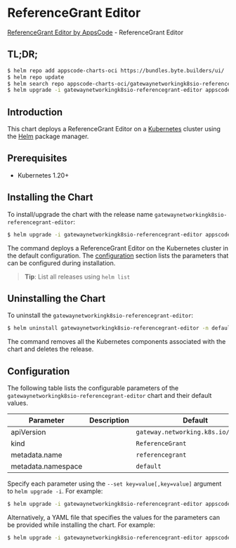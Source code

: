 # ReferenceGrant Editor

[ReferenceGrant Editor by AppsCode](https://appscode.com) - ReferenceGrant Editor

## TL;DR;

```bash
$ helm repo add appscode-charts-oci https://bundles.byte.builders/ui/
$ helm repo update
$ helm search repo appscode-charts-oci/gatewaynetworkingk8sio-referencegrant-editor --version=v0.5.0
$ helm upgrade -i gatewaynetworkingk8sio-referencegrant-editor appscode-charts-oci/gatewaynetworkingk8sio-referencegrant-editor -n default --create-namespace --version=v0.5.0
```

## Introduction

This chart deploys a ReferenceGrant Editor on a [Kubernetes](http://kubernetes.io) cluster using the [Helm](https://helm.sh) package manager.

## Prerequisites

- Kubernetes 1.20+

## Installing the Chart

To install/upgrade the chart with the release name `gatewaynetworkingk8sio-referencegrant-editor`:

```bash
$ helm upgrade -i gatewaynetworkingk8sio-referencegrant-editor appscode-charts-oci/gatewaynetworkingk8sio-referencegrant-editor -n default --create-namespace --version=v0.5.0
```

The command deploys a ReferenceGrant Editor on the Kubernetes cluster in the default configuration. The [configuration](#configuration) section lists the parameters that can be configured during installation.

> **Tip**: List all releases using `helm list`

## Uninstalling the Chart

To uninstall the `gatewaynetworkingk8sio-referencegrant-editor`:

```bash
$ helm uninstall gatewaynetworkingk8sio-referencegrant-editor -n default
```

The command removes all the Kubernetes components associated with the chart and deletes the release.

## Configuration

The following table lists the configurable parameters of the `gatewaynetworkingk8sio-referencegrant-editor` chart and their default values.

|     Parameter      | Description |                    Default                     |
|--------------------|-------------|------------------------------------------------|
| apiVersion         |             | <code>gateway.networking.k8s.io/v1beta1</code> |
| kind               |             | <code>ReferenceGrant</code>                    |
| metadata.name      |             | <code>referencegrant</code>                    |
| metadata.namespace |             | <code>default</code>                           |


Specify each parameter using the `--set key=value[,key=value]` argument to `helm upgrade -i`. For example:

```bash
$ helm upgrade -i gatewaynetworkingk8sio-referencegrant-editor appscode-charts-oci/gatewaynetworkingk8sio-referencegrant-editor -n default --create-namespace --version=v0.5.0 --set apiVersion=gateway.networking.k8s.io/v1beta1
```

Alternatively, a YAML file that specifies the values for the parameters can be provided while
installing the chart. For example:

```bash
$ helm upgrade -i gatewaynetworkingk8sio-referencegrant-editor appscode-charts-oci/gatewaynetworkingk8sio-referencegrant-editor -n default --create-namespace --version=v0.5.0 --values values.yaml
```
